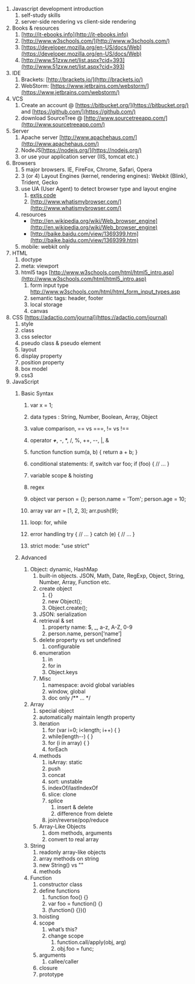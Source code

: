 1. Javascript development introduction
    1. self-study skills
    1. server-side rendering vs client-side rendering
1. Books & resources
    1. [http://it-ebooks.info](http://it-ebooks.info)
	1. [http://www.w3schools.com/](http://www.w3schools.com/)
	1. [https://developer.mozilla.org/en-US/docs/Web](https://developer.mozilla.org/en-US/docs/Web)
	1. [http://www.51zxw.net/list.aspx?cid=393](http://www.51zxw.net/list.aspx?cid=393)
1. IDE
	1. Brackets: [http://brackets.io/](http://brackets.io/)
	1. WebStorm: [https://www.jetbrains.com/webstorm/](https://www.jetbrains.com/webstorm/)
1. VCS
	1. Create an account @ [https://bitbucket.org/](https://bitbucket.org/) and [https://github.com/](https://github.com/)
	1. download SourceTree @ [http://www.sourcetreeapp.com/](http://www.sourcetreeapp.com/)
1. Server
	1. Apache server [http://www.apachehaus.com/](http://www.apachehaus.com/)
    1. NodeJS[https://nodejs.org/](https://nodejs.org/)
	1. or use your application server (IIS, tomcat etc.)
1. Browsers
	1. 5 major browsers. IE, FireFox, Chrome, Safari, Opera
	1. 3 (or 4) Layout Engines (kernel, rendering engines): Webkit (Blink), Trident, Gecko
	1. use UA (User Agent) to detect browser type and layout engine
        1. [extjs code](http://docs.sencha.com/extjs/5.1/5.1.1-apidocs/source/OS.html#Ext-os)
        1. [http://www.whatismybrowser.com/](http://www.whatismybrowser.com/)
	1. resources
		- [http://en.wikipedia.org/wiki/Web_browser_engine](http://en.wikipedia.org/wiki/Web_browser_engine)
		- [http://baike.baidu.com/view/1369399.htm](http://baike.baidu.com/view/1369399.htm)
	1. mobile: webkit only
1. HTML
	1. doctype
	1. meta: viewport
	1. html5 tags [http://www.w3schools.com/html/html5_intro.asp](http://www.w3schools.com/html/html5_intro.asp)
		1. form input type http://www.w3schools.com/html/html_form_input_types.asp
		1. semantic tags: header, footer
		1. local storage
		1. canvas
1. CSS [https://adactio.com/journal](https://adactio.com/journal)
    1. style
	1. class
	1. css selector
	1. pseudo class & pseudo element
	1. layout
	1. display property
	1. position property
	1. box model
	1. css3
1. JavaScript
    1. Basic Syntax
        1. var x = 1;
        1. data types : String, Number, Boolean, Array, Object
        1. value comparison, == vs ===, != vs !==
        1. operator ***+***, -, *, /, %, ++, --, |, &
        1. function
                function sum(a, b) {
                    return a + b;
                }

        1. conditional statements: if, switch 
                var foo;
                if (foo) {
                    // ...
                }

        1. variable scope & hoisting
        1. regex
        1. object
                var person = {};
                person.name = 'Tom';
                person.age = 10;

        1. array
                var arr = [1, 2, 3];
                arr.push(9);

        1. loop: for, while
        1. error handling
                try {
                    // ...
                } catch (e) {
                    // ...
                }
        
        1. strict mode: "use strict"

    1. Advanced
        1. Object: dynamic, HashMap
            1. built-in objects. JSON, Math, Date, RegExp, Object, String, Number, Array, Function etc.
            1. create object
                1. {}
                1. new Object();
                1. Object.create();
            1. JSON: serialization
            1. retrieval & set
                1. property name: $, _, a-z, A-Z, 0-9
                1. person.name, person[‘name’]
            1. delete property vs set undefined
                1. configurable
            1. enumeration
                1. in
                1. for in
                1. Object.keys
            1. Misc
                1. namespace: avoid global variables
                1. window, global
                1. doc only /** ... */
        1. Array
            1. special object
            1. automatically maintain length property
            1. iteration
                1. for (var i=0; i<length; i++) { }
                1. while(length--) { }
                1. for (i in array) { }
                1. forEach
            1. methods
                1. isArray: static
                1. push
                1. concat
                1. sort: unstable
                1. indexOf/lastIndexOf
                1. slice: clone
                1. splice
                    1. insert & delete
                    1. difference from delete
                1. join/reverse/pop/reduce
            1. Array-Like Objects
                1. dom methods, arguments
                1. convert to real array
        1. String
            1. readonly array-like objects
            1. array methods on string
            1. new String() vs ""
            1. methods
        1. Function
            1. constructor class
            1. define functions
                1. function foo() {}
                1. var foo = function() {}
                1. (function() {})()
            1. hoisting
            1. scope
                1. what’s this?
                1. change scope
                    1. function.call/apply(obj, arg)
                    1. obj.foo = func;
            1. arguments
                1. callee/caller
            1. closure
            1. prototype
